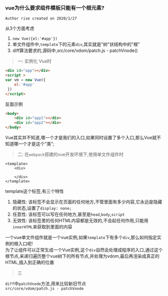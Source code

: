 ### vue为什么要求组件模板只能有一个根元素?

` Author rise created on 2020/1/27 `

从3个方面考虑
1. `new Vue({el:'#app'})`
2. 单文件组件中,`template`下的元素`div`,其实就是"树"状结构中的"根"
3. diff算法要求的,源码中,src/core/vdom/patch.js - patchVnode()

> 一: 实例化 Vue时
```html
<div id="app"></div>
<script >
var vm = new Vue({ 
    el:'#app'
 })
</script>
```
反面示例
```html
<body>
    <div id="app1"></div>
    <div id="app2"></div>
</body>
```
Vue其实并不知道,哪一个才是我们的入口,如果同时设置了多个入口,那么Vue就不知道哪一个才是这个"类";
> 二: 在`webpack`搭建的vue开发环境下,使用单文件组件时
```vue
<template>
    <div>
    
    </div>
</template>    
```
template这个标签,有三个特性
1. 隐藏性: 该标签不会显示在页面的任何地方,不管里面有多少内容,它永远是隐藏的状态,设置了`display: none;`
2. 任意性: 该标签可以写在任何地方,甚至是`head`,`body`,`script`
3. 无效性: 该标签里的任何HTML内容都是无效的,不会起任何作用,只能用`innerHTML`来获取到里面的内容

一个vue单文件组件就是一个vue实例,如果`template`下有多个`div`,那么如何指定实例的根入口呢!  
为了让组件可以正常生成一个Vue实例,这个`div`自然会处理成程序的入口,通过这个根节点,来递归遍历整个vue树下的所有节点,并处理为vdom,最后再渲染成真正的HTML,插入到正确的位置

> 三

`diff`中`patchVnode`方法,用来比较新旧节点  
`src/core/vdom/patch.js - patchVnode`
